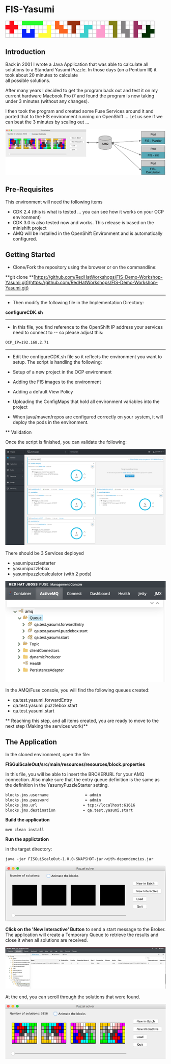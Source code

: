 # FIS-Yasumi

![](/docs/assets/yasumiBlocks.png "Introduction puzzle box")

## Introduction

Back in 2001 I wrote a Java Application that was able to calculate all solutions to a Standard Yasumi Puzzle. In those days \(on a Pentium III\) it took about 20 minutes to calculate  
all possible solutions.

After many years I decided to get the program back out and test it on my current hardware Macbook Pro i7 and found the program is now taking under 3 minutes \(without any changes\).

I then took the program and created some Fuse Services around it and ported that to the FIS environment running on OpenShift ... Let us see if we can beat the 3 minutes by scaling out ...

![](/docs/assets/yasumiScaleOut.png "Scale-out image")

## Pre-Requisites

This environment will need the following items

* CDK 2.4 \(this is what is tested ... you can see how it works on your OCP environment\)
* CDK 3.0 is also tested now and works. This release is based on the minishift project
* AMQ will be installed in the OpenShift Environment and is automatically configured.

## Getting Started

* Clone/Fork the repository using the browser or on the commandline:

**git clone **[https://github.com/RedHatWorkshops/FIS-Demo-Workshop-Yasumi.git](https://github.com/RedHatWorkshops/FIS-Demo-Workshop-Yasumi.git)

---

* Then modify the following file in the Implementation Directory:

**configureCDK.sh**

---

* In this file, you find reference to the OpenShift IP address your services need to connect to -- so please adjust this:

```
OCP_IP=192.168.2.71
```

---

* Edit the configureCDK.sh file so it reflects the environment you want to setup. The script is handling the following:

* Setup of a new project in the OCP environment

* Adding the FIS images to the environment
* Adding a default View Policy
* Uploading the ConfigMaps that hold all environment variables into the project
* When java/maven/repos are configured correctly on your system, it will deploy the pods in the environment.

\*\* Validation

Once the script is finished, you can validate the following:

![](/docs/assets/ocpdeployumentoverview.png "OpenShift Console View")

There should be 3 Services deployed

* yasumipuzzlestarter
* yasumipuzzlebox
* yasumipuzzlecalculator \(with 2 pods\)

![](/Implementation/src/site/images/amqView.png "AMQ Queue Creation")

In the AMQ/Fuse console, you will find the following queues created:

* qa.test.yasumi.forwardEntry
* qa.test.yasumi.puzzlebox.start
* qa.test.yasumi.start

** Reaching this step, and all items created, you are ready to move to the next step \(Making the services work\)**

## The Application

In the cloned environment, open the file:

**FISGuiScaleOut/src/main/resources/resources/block.properties**

In this file, you will be able to insert the BROKERURL for your AMQ connection. Also make sure that the entry queue definition is the same as the definition in the YasumyPuzzleStarter setting.

```
blocks.jms.username                = admin
blocks.jms.password                = admin
blocks.jms.url                    = tcp://localhost:61616
blocks.jms.destination            = qa.test.yasumi.start
```

**Build the application**

```
mvn clean install
```

**Run the applictation**

in the target directory:

```
java -jar FISGuiScaleOut-1.0.0-SNAPSHOT-jar-with-dependencies.jar
```

![](/Implementation/src/site/images/blockguiinit.png "Init state of puzzler")

**Click on the 'New Interactive' Button** to send a start message to the Broker. The application will create a Temporary Queue to retrieve the results and close it when all solutions are received.

![](/Implementation/src/site/images/tempqueueview.png "Temporary Queue View")

At the end, you can scroll through the solutions that were found.

![](/Implementation/src/site/images/blockguisolution.png "blockguisolution")

